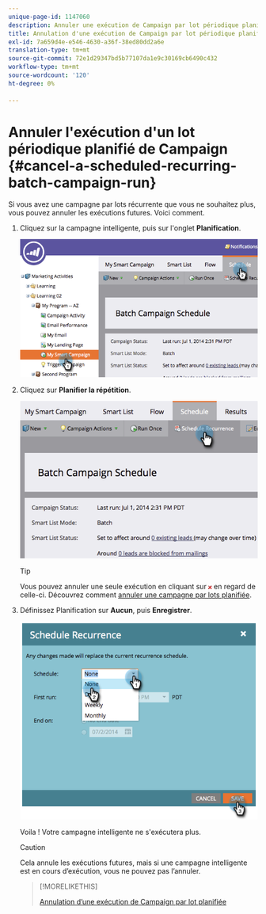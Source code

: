 ```yaml
---
unique-page-id: 1147060
description: Annuler une exécution de Campaign par lot périodique planifiée - Docs Marketo - Documentation du produit
title: Annulation d'une exécution de Campaign par lot périodique planifiée
exl-id: 7a659d4e-e546-4630-a36f-38ed80dd2a6e
translation-type: tm+mt
source-git-commit: 72e1d29347bd5b77107da1e9c30169cb6490c432
workflow-type: tm+mt
source-wordcount: '120'
ht-degree: 0%

---
```


# Annuler l&#39;exécution d&#39;un lot périodique planifié de Campaign {#cancel-a-scheduled-recurring-batch-campaign-run}

Si vous avez une campagne par lots récurrente que vous ne souhaitez plus, vous pouvez annuler les exécutions futures. Voici comment.

1. Cliquez sur la campagne intelligente, puis sur l&#39;onglet **Planification**.

   ![](assets/image2014-9-22-16-3a44-3a51.png)

1. Cliquez sur **Planifier la répétition**.

   ![](assets/image2014-9-22-16-3a44-3a55.png)

   >[!TIP]
   >
   >Vous pouvez annuler une seule exécution en cliquant sur ![rouge x](assets/image2014-9-22-16-3a45-3a42.png) en regard de celle-ci. Découvrez comment [annuler une campagne par lots planifiée](/help/marketo/product-docs/core-marketo-concepts/smart-campaigns/using-smart-campaigns/cancel-a-scheduled-batch-campaign-run.md).

1. Définissez Planification sur **Aucun**, puis **Enregistrer**.

   ![](assets/image2014-9-22-16-3a45-3a56.png)

   Voila ! Votre campagne intelligente ne s&#39;exécutera plus.

   >[!CAUTION]
   >
   >Cela annule les exécutions futures, mais si une campagne intelligente est en cours d’exécution, vous ne pouvez pas l’annuler.

   >[!MORELIKETHIS]
   >
   >[Annulation d’une exécution de Campaign par lot planifiée](/help/marketo/product-docs/core-marketo-concepts/smart-campaigns/using-smart-campaigns/cancel-a-scheduled-batch-campaign-run.md)

